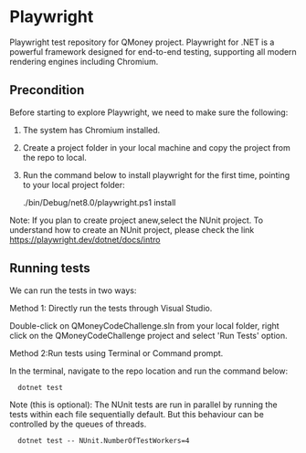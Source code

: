 # Playwright

Playwright test repository for QMoney project. 
Playwright for .NET is a powerful framework designed for end-to-end testing, supporting all modern rendering engines including Chromium.

## Precondition
Before starting to explore Playwright, we need to make sure the following:

1. The system has Chromium installed.
2. Create a project folder in your local machine and copy the project from the repo to local.
3. Run the command below to install playwright for the first time, pointing to your local project folder:

      ./bin/Debug/net8.0/playwright.ps1 install

Note: If you plan to create project anew,select the NUnit project. To understand how to create an NUnit project, please check the link https://playwright.dev/dotnet/docs/intro

## Running tests 

We can run the tests in two ways:

Method 1: Directly run the tests through Visual Studio.

Double-click on QMoneyCodeChallenge.sln from your local folder, right click on the QMoneyCodeChallenge project and select 'Run Tests' option.

Method 2:Run tests using Terminal or Command prompt.

In the terminal, navigate to the repo location and run the command below:

      dotnet test

Note (this is optional): The NUnit tests are run in parallel by running the tests within each file sequentially default. But this behaviour can be controlled by the queues of threads.

      dotnet test -- NUnit.NumberOfTestWorkers=4
